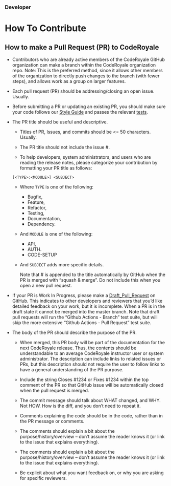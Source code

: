 ### Developer
# How To Contribute

## How to make a Pull Request (PR) to CodeRoyale

  * Contributors who are already active members of the CodeRoyale GitHub organization can make a branch within the CodeRoyale organization repo. Note: This is the preferred method, since it allows other members of the organization to directly push changes to the branch (with fewer steps), and allows work as a group on larger features.

  * Each pull request (PR) should be addressing/closing an open issue. Usually.

  * Before submitting a PR or updating an existing PR, you should make sure your code follows our [Style Guide](https://github.com/CodeRoyale/codeRoyale-api) and passes the relevant [tests](https://github.com/CodeRoyale/codeRoyale-api).

  * The PR title should be useful and descriptive.

    * Titles of PR, Issues, and commits should be <= 50 characters. Usually.

    * The PR title should not include the issue #.
    
    * To help developers, system administrators, and users who are reading the release notes, please categorize your contribution by formatting your PR title as follows:

    ```
    [<TYPE>:<MODULE>] <SUBJECT>
    ```
    * Where `TYPE` is one of the following:

        * Bugfix,
        * Feature,
        * Refactor,
        * Testing,
        * Documentation,
        * Dependency.

    * And `MODULE` is one of the following:

        * API,
        * AUTH.
        * CODE-SETUP

    * And `SUBJECT` adds more specific details.

        Note that #<PR NUMBER> is appended to the title automatically by GitHub when the PR is merged with “squash & merge”. Do not include this when you open a new pull request.

  * If your PR is Work In Progress, please make a [Draft_Pull_Request](https://github.blog/2019-02-14-introducing-draft-pull-requests/) on GitHub. This indicates to other developers and reviewers that you’d like detailed feedback on your work, but it is incomplete. When a PR is in the draft state it cannot be merged into the master branch. Note that draft pull requests will run the “Github Actions - Branch” test suite, but will skip the more extensive “Github Actions - Pull Request” test suite.

  * The body of the PR should describe the purpose of the PR.
    * When merged, this PR body will be part of the documentation for the next CodeRoyale release. Thus, the contents should be understandable to an average CodeRoyale instructor user or system administrator. The description can include links to related issues or PRs, but this description should not require the user to follow links to have a general understanding of the PR purpose.

    * Include the string Closes #1234 or Fixes #1234 within the top comment of the PR so that GitHub issue will be automatically closed when the pull request is merged.

    * The commit message should talk about WHAT changed, and WHY. Not HOW. How is the diff, and you don’t need to repeat it.

    * Comments explaining the code should be in the code, rather than in the PR message or comments.

    * The comments should explain a bit about the purpose/history/overview – don’t assume the reader knows it (or link to the issue that explains everything).

    * The comments should explain a bit about the purpose/history/overview – don’t assume the reader knows it (or link to the issue that explains everything).

    * Be explicit about what you want feedback on, or why you are asking for specific reviewers.